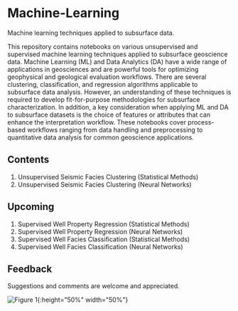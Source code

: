 # Machine-Learning
Machine learning techniques applied to subsurface data.

This repository contains notebooks on various unsupervised and supervised machine learning techniques applied to subsurface geoscience data. Machine Learning (ML) and Data Analytics (DA) have a wide range of applications in geosciences and are powerful tools for optimizing geophysical and geological evaluation workflows. There are several clustering, classification, and regression algorithms applicable to subsurface data analysis. However, an understanding of these techniques is required to develop fit-for-purpose methodologies for subsurface characterization. In addition, a key consideration when applying ML and DA to subsurface datasets is the choice of features or attributes that can enhance the interpretation workflow. These notebooks cover process-based workflows ranging from data handling and preprocessing to quantitative data analysis for common geoscience applications.

## Contents
1.	Unsupervised Seismic Facies Clustering (Statistical Methods)
2.	Unsupervised Seismic Facies Clustering (Neural Networks)

## Upcoming
1.	Supervised Well Property Regression (Statistical Methods)
2.	Supervised Well Property Regression (Neural Networks)
3.	Supervised Well Facies Classification (Statistical Methods)
4.	Supervised Well Facies Classification (Neural Networks)

## Feedback
Suggestions and comments are welcome and appreciated.

![Figure 1](https://user-images.githubusercontent.com/59252183/128536548-ed969c6a-7ebe-43ac-bfac-36818aea6870.jpg){:height="50%" width="50%"}
